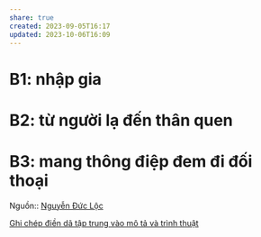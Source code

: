 ```yaml
---
share: true
created: 2023-09-05T16:17
updated: 2023-10-06T16:09
---
```

# B1: nhập gia
# B2: từ người lạ đến thân quen
# B3: mang thông điệp đem đi đối thoại
Nguồn:: [Nguyễn Đức Lộc](Nguy%E1%BB%85n%20%C4%90%E1%BB%A9c%20L%E1%BB%99c.md#)

[Ghi chép điền dã tập trung vào mô tả và trình thuật](Ghi%20ch%C3%A9p%20%C4%91i%E1%BB%81n%20d%C3%A3%20t%E1%BA%ADp%20trung%20v%C3%A0o%20m%C3%B4%20t%E1%BA%A3%20v%C3%A0%20tr%C3%ACnh%20thu%E1%BA%ADt.md#)
